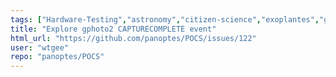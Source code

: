 ```yaml
---
tags: ["Hardware-Testing","astronomy","citizen-science","exoplantes","gphoto2","panoptes","python","telescopes"]
title: "Explore gphoto2 CAPTURECOMPLETE event"
html_url: "https://github.com/panoptes/POCS/issues/122"
user: "wtgee"
repo: "panoptes/POCS"
---
```


